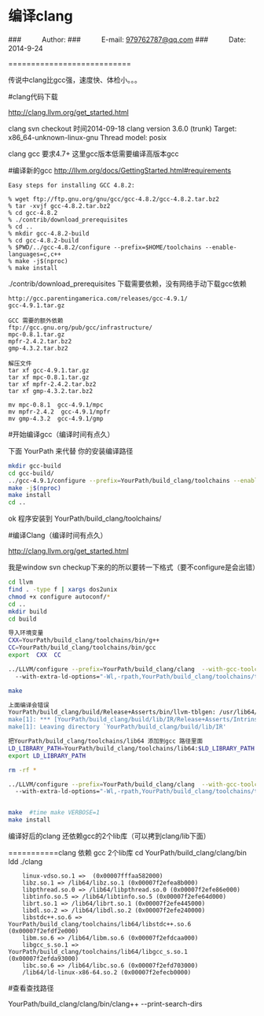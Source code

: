 ﻿编译clang
===========================

###　　　Author: 
###　　　E-mail: 979762787@qq.com
###　　　Date: 2014-9-24

===========================

传说中clang比gcc强，速度快、体检小。。。

#clang代码下载

http://clang.llvm.org/get_started.html

clang svn checkout 时间2014-09-18
	clang version 3.6.0 (trunk)
	Target: x86_64-unknown-linux-gnu
	Thread model: posix


clang gcc 要求4.7+ 这里gcc版本低需要编译高版本gcc


#编译新的gcc
http://llvm.org/docs/GettingStarted.html#requirements

```Text
Easy steps for installing GCC 4.8.2:

% wget ftp://ftp.gnu.org/gnu/gcc/gcc-4.8.2/gcc-4.8.2.tar.bz2
% tar -xvjf gcc-4.8.2.tar.bz2
% cd gcc-4.8.2
% ./contrib/download_prerequisites
% cd ..
% mkdir gcc-4.8.2-build
% cd gcc-4.8.2-build
% $PWD/../gcc-4.8.2/configure --prefix=$HOME/toolchains --enable-languages=c,c++
% make -j$(nproc)
% make install
```

./contrib/download_prerequisites 下载需要依赖，没有网络手动下载gcc依赖


```Text
http://gcc.parentingamerica.com/releases/gcc-4.9.1/
gcc-4.9.1.tar.gz

GCC 需要的额外依赖
ftp://gcc.gnu.org/pub/gcc/infrastructure/
mpc-0.8.1.tar.gz 
mpfr-2.4.2.tar.bz2
gmp-4.3.2.tar.bz2

解压文件
tar xf gcc-4.9.1.tar.gz
tar xf mpc-0.8.1.tar.gz 
tar xf mpfr-2.4.2.tar.bz2
tar xf gmp-4.3.2.tar.bz2

mv mpc-0.8.1  gcc-4.9.1/mpc
mv mpfr-2.4.2  gcc-4.9.1/mpfr
mv gmp-4.3.2  gcc-4.9.1/gmp
```


#开始编译gcc（编译时间有点久）

下面 YourPath 来代替 你的安装编译路径

```Bash
mkdir gcc-build      
cd gcc-build/
../gcc-4.9.1/configure --prefix=YourPath/build_clang/toolchains --enable-languages=c,c++
make -j$(nproc)
make install
cd ..
```
ok 程序安装到 YourPath/build_clang/toolchains/                 



#编译Clang（编译时间有点久）

http://clang.llvm.org/get_started.html

我是window svn checkup下来的的所以要转一下格式（要不configure是会出错）

```Bash
cd llvm
find . -type f | xargs dos2unix
chmod +x configure autoconf/*
cd ..
mkdir build
cd build

导入环境变量
CXX=YourPath/build_clang/toolchains/bin/g++
CC=YourPath/build_clang/toolchains/bin/gcc
export  CXX  CC

../LLVM/configure --prefix=YourPath/build_clang/clang  --with-gcc-toolchain=YourPath/build_clang/toolchains  
  --with-extra-ld-options="-Wl,-rpath,YourPath/build_clang/toolchains/toolchains/lib64 -LYourPath/build_clang/toolchains/lib64"  

make

上面编译会错误
YourPath/build_clang/build/Release+Asserts/bin/llvm-tblgen: /usr/lib64/libstdc++.so.6: version `GLIBCXX_3.4.20' not found (required by YourPath/build_clang/build/Release+Asserts/bin/llvm-tblgen)
make[1]: *** [YourPath/build_clang/build/lib/IR/Release+Asserts/Intrinsics.gen.tmp] Error 1
make[1]: Leaving directory `YourPath/build_clang/build/lib/IR'

把YourPath/build_clang/toolchains/lib64 添加到gcc 路径里面
LD_LIBRARY_PATH=YourPath/build_clang/toolchains/lib64:$LD_LIBRARY_PATH
export LD_LIBRARY_PATH

rm -rf *

../LLVM/configure --prefix=YourPath/build_clang/clang  --with-gcc-toolchain=YourPath/build_clang/toolchains  
  --with-extra-ld-options="-Wl,-rpath,YourPath/build_clang/toolchains/toolchains/lib64 -LYourPath/build_clang/toolchains/lib64"  


make  #time make VERBOSE=1
make install
```

编译好后的clang 还依赖gcc的2个lib库（可以拷到clang/lib下面）


===========clang 依赖 gcc 2个lib库
cd YourPath/build_clang/clang/bin
ldd ./clang

        linux-vdso.so.1 =>  (0x00007fffaa582000)
        libz.so.1 => /lib64/libz.so.1 (0x00007f2efea8b000)
        libpthread.so.0 => /lib64/libpthread.so.0 (0x00007f2efe86e000)
        libtinfo.so.5 => /lib64/libtinfo.so.5 (0x00007f2efe64d000)
        librt.so.1 => /lib64/librt.so.1 (0x00007f2efe445000)
        libdl.so.2 => /lib64/libdl.so.2 (0x00007f2efe240000)
        libstdc++.so.6 => YourPath/build_clang/toolchains/lib64/libstdc++.so.6 (0x00007f2efdf2e000)
        libm.so.6 => /lib64/libm.so.6 (0x00007f2efdcaa000)
        libgcc_s.so.1 => YourPath/build_clang/toolchains/lib64/libgcc_s.so.1 (0x00007f2efda93000)
        libc.so.6 => /lib64/libc.so.6 (0x00007f2efd703000)
        /lib64/ld-linux-x86-64.so.2 (0x00007f2efecb0000)


#查看查找路径

YourPath/build_clang/clang/bin/clang++ --print-search-dirs


